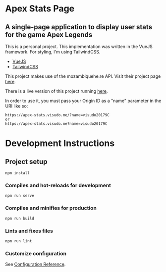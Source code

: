 # Apex Stats Page

## A single-page application to display user stats for the game Apex Legends

This is a personal project. This implementation was written in the VueJS framework. For styling, I'm using TailwindCSS.

- [VueJS](https://vuejs.org/)
- [TailwindCSS](https://tailwindcss.com/)

This project makes use of the mozambiquehe.re API. Visit their project page [here](https://apexlegendsapi.com/).

There is a live version of this project running [here](https://apex-stats.visudo.me/).

In order to use it, you must pass your Origin ID as a "name" parameter in the URI like so:

```
https://apex-stats.visudo.me/?name=visudo20179C
or
https://apex-stats.visudo.me?name=visudo20179C
```


# Development Instructions

## Project setup
```
npm install
```

### Compiles and hot-reloads for development
```
npm run serve
```

### Compiles and minifies for production
```
npm run build
```

### Lints and fixes files
```
npm run lint
```

### Customize configuration
See [Configuration Reference](https://cli.vuejs.org/config/).
